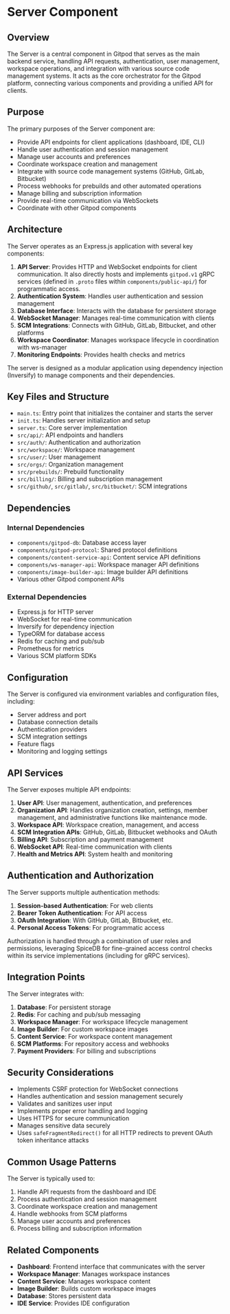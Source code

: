 # Server Component

## Overview

The Server is a central component in Gitpod that serves as the main backend service, handling API requests, authentication, user management, workspace operations, and integration with various source code management systems. It acts as the core orchestrator for the Gitpod platform, connecting various components and providing a unified API for clients.

## Purpose

The primary purposes of the Server component are:
- Provide API endpoints for client applications (dashboard, IDE, CLI)
- Handle user authentication and session management
- Manage user accounts and preferences
- Coordinate workspace creation and management
- Integrate with source code management systems (GitHub, GitLab, Bitbucket)
- Process webhooks for prebuilds and other automated operations
- Manage billing and subscription information
- Provide real-time communication via WebSockets
- Coordinate with other Gitpod components

## Architecture

The Server operates as an Express.js application with several key components:

1. **API Server**: Provides HTTP and WebSocket endpoints for client communication. It also directly hosts and implements `gitpod.v1` gRPC services (defined in `.proto` files within `components/public-api/`) for programmatic access.
2. **Authentication System**: Handles user authentication and session management
3. **Database Interface**: Interacts with the database for persistent storage
4. **WebSocket Manager**: Manages real-time communication with clients
5. **SCM Integrations**: Connects with GitHub, GitLab, Bitbucket, and other platforms
6. **Workspace Coordinator**: Manages workspace lifecycle in coordination with ws-manager
7. **Monitoring Endpoints**: Provides health checks and metrics

The server is designed as a modular application using dependency injection (Inversify) to manage components and their dependencies.

## Key Files and Structure

- `main.ts`: Entry point that initializes the container and starts the server
- `init.ts`: Handles server initialization and setup
- `server.ts`: Core server implementation
- `src/api/`: API endpoints and handlers
- `src/auth/`: Authentication and authorization
- `src/workspace/`: Workspace management
- `src/user/`: User management
- `src/orgs/`: Organization management
- `src/prebuilds/`: Prebuild functionality
- `src/billing/`: Billing and subscription management
- `src/github/`, `src/gitlab/`, `src/bitbucket/`: SCM integrations

## Dependencies

### Internal Dependencies
- `components/gitpod-db`: Database access layer
- `components/gitpod-protocol`: Shared protocol definitions
- `components/content-service-api`: Content service API definitions
- `components/ws-manager-api`: Workspace manager API definitions
- `components/image-builder-api`: Image builder API definitions
- Various other Gitpod component APIs

### External Dependencies
- Express.js for HTTP server
- WebSocket for real-time communication
- Inversify for dependency injection
- TypeORM for database access
- Redis for caching and pub/sub
- Prometheus for metrics
- Various SCM platform SDKs

## Configuration

The Server is configured via environment variables and configuration files, including:

- Server address and port
- Database connection details
- Authentication providers
- SCM integration settings
- Feature flags
- Monitoring and logging settings

## API Services

The Server exposes multiple API endpoints:

1. **User API**: User management, authentication, and preferences
2. **Organization API**: Handles organization creation, settings, member management, and administrative functions like maintenance mode.
3. **Workspace API**: Workspace creation, management, and access
4. **SCM Integration APIs**: GitHub, GitLab, Bitbucket webhooks and OAuth
4. **Billing API**: Subscription and payment management
5. **WebSocket API**: Real-time communication with clients
6. **Health and Metrics API**: System health and monitoring

## Authentication and Authorization

The Server supports multiple authentication methods:

1. **Session-based Authentication**: For web clients
2. **Bearer Token Authentication**: For API access
3. **OAuth Integration**: With GitHub, GitLab, Bitbucket, etc.
4. **Personal Access Tokens**: For programmatic access

Authorization is handled through a combination of user roles and permissions, leveraging SpiceDB for fine-grained access control checks within its service implementations (including for gRPC services).

## Integration Points

The Server integrates with:
1. **Database**: For persistent storage
2. **Redis**: For caching and pub/sub messaging
3. **Workspace Manager**: For workspace lifecycle management
4. **Image Builder**: For custom workspace images
5. **Content Service**: For workspace content management
6. **SCM Platforms**: For repository access and webhooks
7. **Payment Providers**: For billing and subscriptions

## Security Considerations

- Implements CSRF protection for WebSocket connections
- Handles authentication and session management securely
- Validates and sanitizes user input
- Implements proper error handling and logging
- Uses HTTPS for secure communication
- Manages sensitive data securely
- Uses `safeFragmentRedirect()` for all HTTP redirects to prevent OAuth token inheritance attacks

## Common Usage Patterns

The Server is typically used to:
1. Handle API requests from the dashboard and IDE
2. Process authentication and session management
3. Coordinate workspace creation and management
4. Handle webhooks from SCM platforms
5. Manage user accounts and preferences
6. Process billing and subscription information

## Related Components

- **Dashboard**: Frontend interface that communicates with the server
- **Workspace Manager**: Manages workspace instances
- **Content Service**: Manages workspace content
- **Image Builder**: Builds custom workspace images
- **Database**: Stores persistent data
- **IDE Service**: Provides IDE configuration
